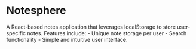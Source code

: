 # Notesphere
A React-based notes application that leverages localStorage to store user-specific notes. Features include: - Unique note storage per user - Search functionality - Simple and intuitive user interface.
